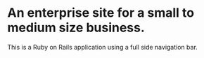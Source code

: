 # An enterprise site for a small to medium size business.

This is a Ruby on Rails application using a full side navigation bar.
